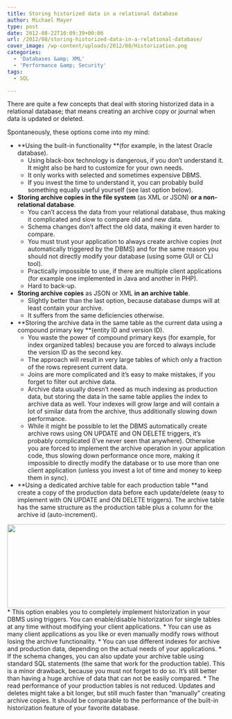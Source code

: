 ```yaml
---
title: Storing historized data in a relational database
author: Michael Mayer
type: post
date: 2012-08-22T10:09:39+00:00
url: /2012/08/storing-historized-data-in-a-relational-database/
cover_image: /wp-content/uploads/2012/08/Historization.png
categories:
  - 'Databases &amp; XML'
  - 'Performance &amp; Security'
tags:
  - SQL

---
```

There are quite a few concepts that deal with storing historized data in a relational database; that means creating an archive copy or journal when data is updated or deleted.

Spontaneously, these options come into my mind:

  * **Using the built-in functionality **(for example, in the latest Oracle database). 
      * Using black-box technology is dangerous, if you don&#8217;t understand it. It might also be hard to customize for your own needs.
      * It only works with selected and sometimes expensive DBMS.
      * If you invest the time to understand it, you can probably build something equally useful yourself (see last option below).
  * **Storing archive copies in the file system** (as XML or JSON) **or a non-relational database**. 
      * You can&#8217;t access the data from your relational database, thus making it complicated and slow to compare old and new data.
      * Schema changes don&#8217;t affect the old data, making it even harder to compare.
      * You must trust your application to always create archive copies (not automatically triggered by the DBMS) and for the same reason you should not directly modify your database (using some GUI or CLI tool).
      * Practically impossible to use, if there are multiple client applications (for example one implemented in Java and another in PHP).
      * Hard to back-up.
  * **Storing archive copies** as JSON or XML **in an archive table**. 
      * Slightly better than the last option, because database dumps will at least contain your archive.
      * It suffers from the same deficiencies otherwise.
  * **Storing the archive data in the same table as the current data using a compound primary key **(entity ID and version ID). 
      * You waste the power of compound primary keys (for example, for index organized tables) because you are forced to always include the version ID as the second key.
      * The approach will result in very large tables of which only a fraction of the rows represent current data.
      * Joins are more complicated and it&#8217;s easy to make mistakes, if you forget to filter out archive data.
      * Archive data usually doesn&#8217;t need as much indexing as production data, but storing the data in the same table applies the index to archive data as well. Your indexes will grow large and will contain a lot of similar data from the archive, thus additionally slowing down performance.
      * While it might be possible to let the DBMS automatically create archive rows using ON UPDATE and ON DELETE triggers, it&#8217;s probably complicated (I&#8217;ve never seen that anywhere). Otherwise you are forced to implement the archive operation in your application code, thus slowing down performance once more, making it impossible to directly modify the database or to use more than one client application (unless you invest a lot of time and money to keep them in sync).
  * **Using a dedicated archive table for each production table **and create a copy of the production data before each update/delete (easy to implement with ON UPDATE and ON DELETE triggers). The archive table has the same structure as the production table plus a column for the archive id (auto-increment).
<img class="size-full wp-image-1498 alignright" title="Historization" src="http://www.nulldevice.de/wp-content/uploads/2012/08/Historization-1.png" alt="" width="566" height="193" srcset="https://blog.liquidbytes.net/wp-content/uploads/2012/08/Historization-1.png 566w, https://blog.liquidbytes.net/wp-content/uploads/2012/08/Historization-1-500x170.png 500w" sizes="(max-width: 566px) 100vw, 566px" /> 
      * This option enables you to completely implement historization in your DBMS using triggers. You can enable/disable historization for single tables at any time without modifying your client applications.
      * You can use as many client applications as you like or even manually modify rows without losing the archive functionality.
      * You can use different indexes for archive and production data, depending on the actual needs of your applications.
      * If the schema changes, you can also update your archive table using standard SQL statements (the same that work for the production table). This is a minor drawback, because you must not forget to do so. It&#8217;s still better than having a huge archive of data that can not be easily compared.
      * The read performance of your production tables is not reduced. Updates and deletes might take a bit longer, but still much faster than &#8220;manually&#8221; creating archive copies. It should be comparable to the performance of the built-in historization feature of your favorite database.

&nbsp;